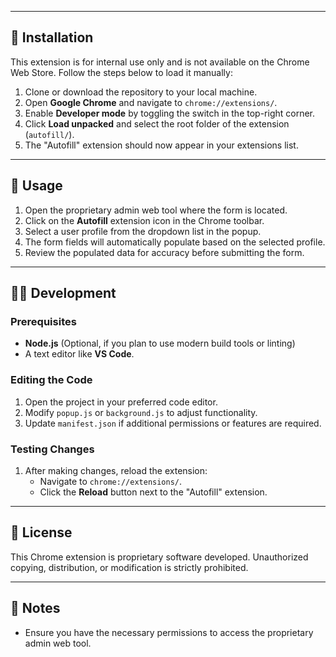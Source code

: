 
---

## 🔧 Installation

This extension is for internal use only and is not available on the Chrome Web Store. Follow the steps below to load it manually:

1. Clone or download the repository to your local machine.
2. Open **Google Chrome** and navigate to `chrome://extensions/`.
3. Enable **Developer mode** by toggling the switch in the top-right corner.
4. Click **Load unpacked** and select the root folder of the extension (`autofill/`).
5. The "Autofill" extension should now appear in your extensions list.

---

## 🚀 Usage

1. Open the proprietary admin web tool where the form is located.
2. Click on the **Autofill** extension icon in the Chrome toolbar.
3. Select a user profile from the dropdown list in the popup.
4. The form fields will automatically populate based on the selected profile.
5. Review the populated data for accuracy before submitting the form.

---

## 👩‍💻 Development

### Prerequisites
- **Node.js** (Optional, if you plan to use modern build tools or linting)
- A text editor like **VS Code**.

### Editing the Code
1. Open the project in your preferred code editor.
2. Modify `popup.js` or `background.js` to adjust functionality.
3. Update `manifest.json` if additional permissions or features are required.

### Testing Changes
1. After making changes, reload the extension:
   - Navigate to `chrome://extensions/`.
   - Click the **Reload** button next to the "Autofill" extension.

---

## 📄 License

This Chrome extension is proprietary software developed. Unauthorized copying, distribution, or modification is strictly prohibited.

---

## 📝 Notes

- Ensure you have the necessary permissions to access the proprietary admin web tool.
